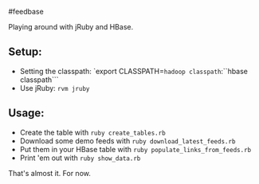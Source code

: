 #feedbase

Playing around with jRuby and HBase.

Setup:
------
* Setting the classpath: `export CLASSPATH=``hadoop classpath``:``hbase classpath``` 
* Use jRuby: `rvm jruby`

Usage:
------
* Create the table with `ruby create_tables.rb`
* Download some demo feeds with `ruby download_latest_feeds.rb`
* Put them in your HBase table with `ruby populate_links_from_feeds.rb`
* Print 'em out with `ruby show_data.rb`

That's almost it. For now.

